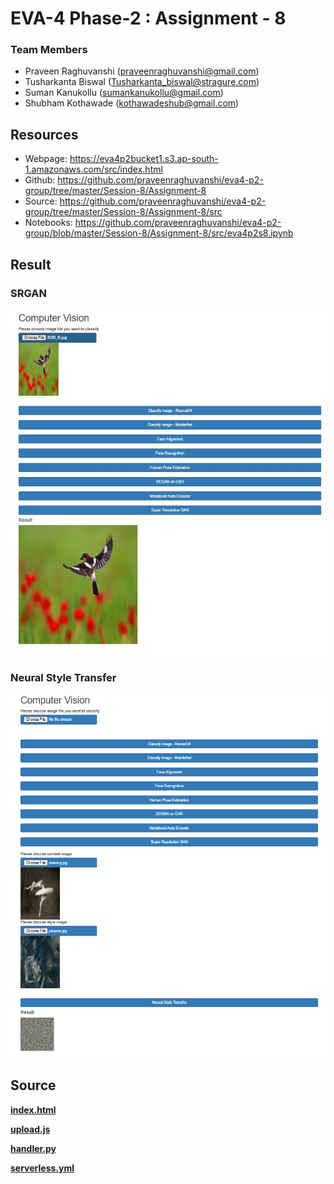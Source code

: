 # EVA-4 Phase-2 : Assignment - 8

### Team Members

- Praveen Raghuvanshi (praveenraghuvanshi@gmail.com)
- Tusharkanta Biswal (Tusharkanta_biswal@stragure.com)
- Suman Kanukollu (sumankanukollu@gmail.com)
- Shubham Kothawade (kothawadeshub@gmail.com)

## Resources

- Webpage: https://eva4p2bucket1.s3.ap-south-1.amazonaws.com/src/index.html
- Github: https://github.com/praveenraghuvanshi/eva4-p2-group/tree/master/Session-8/Assignment-8
- Source: https://github.com/praveenraghuvanshi/eva4-p2-group/tree/master/Session-8/Assignment-8/src
- Notebooks: https://github.com/praveenraghuvanshi/eva4-p2-group/blob/master/Session-8/Assignment-8/src/eva4p2s8.ipynb

## Result

### SRGAN

<img src="assets\SRGAN-output.png" style="zoom:80%;" />

### Neural Style Transfer

<img src="assets\neural-style-transfer.png" alt="Neural Style Transfer" style="zoom:80%;" />

## Source

**[index.html](src/index.html)**

**[upload.js](src/js/upload.js)**

**[handler.py](src/serverless/handler.py)**

**[serverless.yml](src/serverless/serverless.yml)**

